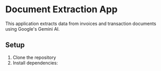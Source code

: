 # Document Extraction App

This application extracts data from invoices and transaction documents using Google's Gemini AI.

## Setup

1. Clone the repository
2. Install dependencies:

